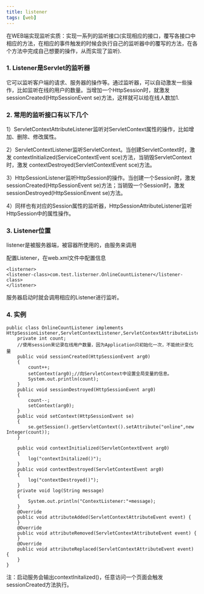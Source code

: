 ```yaml
---
title: listener
tags: [web]
---
```


在WEB端实现监听实质：实现一系列的监听接口(实现相应的接口，覆写各接口中相应的方法，在相应的事件触发的时候会执行自己的监听器中的覆写的方法，在各个方法中完成自己想要的操作，从而实现了监听).

### 1. Listener是Servlet的监听器
它可以监听客户端的请求、服务器的操作等。通过监听器，可以自动激发一些操作，比如监听在线的用户的数量。当增加一个HttpSession时，就激发sessionCreated(HttpSessionEvent se)方法，这样就可以给在线人数加1.

### 2. 常用的监听接口有以下几个
1）ServletContextAttributeListener监听对ServletContext属性的操作，比如增加、删除、修改属性。

2）ServletContextListener监听ServletContext。当创建ServletContext时，激发
contextInitialized(ServiceContextEvent sce)方法，当销毁ServletContext时，激发
contextDestroyed(ServletContextEvent sce)方法。

3）HttpSessionListener监听HttpSession的操作。当创建一个Session时，激发
sessionCreated(HttpSessionEvent se)方法；当销毁一个Session时，激发
sessionDestroyed(HttpSessionEnvent se)方法。

4）同样也有对应的Session属性的监听器，HttpSessionAttributeListener监听HttpSession中的属性操作。

### 3. Listener位置
listener是被服务器端，被容器所使用的，由服务来调用

配置Listener，在web.xml文件中配置信息
```
<listerner>
<listener-class>com.test.listerner.OnlineCountListener</listener-class>
</listener>
```
服务器启动时就会调用相应的Listener进行监听。

### 4. 实例
```
public class OnlineCountListener implements HttpSessionListener,ServletContextListener,ServletContextAttributeListener{
    private int count;
    //使用session来记录在线用户数量，因为Application只初始化一次，不能统计变化量
    public void sessionCreated(HttpSessionEvent arg0)
    {
        count++;
        setContext(arg0);//向ServletContext中设置全局变量的信息。
        System.out.println(count);
    }
    public void sessionDestroyed(HttpSessionEvent arg0)
    {
        count--;
        setContext(arg0);
    }
    public void setContext(HttpSessionEvent se)
    {
        se.getSession().getServletContext().setAttribute("online",new Integer(count));
    }

    public void contextInitialized(ServletContextEvent arg0)
    {
        log("contextInitalized()");
    }
    public void contextDestroyed(ServletContextEvent arg0)
    {
        log("contextDestroyed()");
    }
    private void log(String message)
    {
        System.out.println("ContextListener:"+message);
    }
    @Override
    public void attributeAdded(ServletContextAttributeEvent event) {
    }
    @Override
    public void attributeRemoved(ServletContextAttributeEvent event) {
    }
    @Override
    public void attributeReplaced(ServletContextAttributeEvent event) {
    }
}
```
注：启动服务会输出contextInitalized()，任意访问一个页面会触发sessionCreated方法执行。
